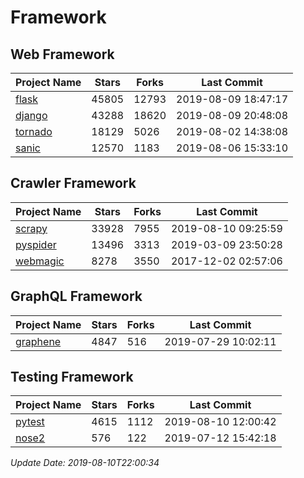 # Framework

## Web Framework

| Project Name | Stars | Forks | Last Commit |
| ------------ | ----- | ----- | ----------- |
| [flask](https://github.com/pallets/flask) | 45805 | 12793 | 2019-08-09 18:47:17 |
| [django](https://github.com/django/django) | 43288 | 18620 | 2019-08-09 20:48:08 |
| [tornado](https://github.com/tornadoweb/tornado) | 18129 | 5026 | 2019-08-02 14:38:08 |
| [sanic](https://github.com/huge-success/sanic) | 12570 | 1183 | 2019-08-06 15:33:10 |

## Crawler Framework

| Project Name | Stars | Forks | Last Commit |
| ------------ | ----- | ----- | ----------- |
| [scrapy](https://github.com/scrapy/scrapy) | 33928 | 7955 | 2019-08-10 09:25:59 |
| [pyspider](https://github.com/binux/pyspider) | 13496 | 3313 | 2019-03-09 23:50:28 |
| [webmagic](https://github.com/code4craft/webmagic) | 8278 | 3550 | 2017-12-02 02:57:06 |

## GraphQL Framework

| Project Name | Stars | Forks | Last Commit |
| ------------ | ----- | ----- | ----------- |
| [graphene](https://github.com/graphql-python/graphene) | 4847 | 516 | 2019-07-29 10:02:11 |

## Testing Framework

| Project Name | Stars | Forks | Last Commit |
| ------------ | ----- | ----- | ----------- |
| [pytest](https://github.com/pytest-dev/pytest) | 4615 | 1112 | 2019-08-10 12:00:42 |
| [nose2](https://github.com/nose-devs/nose2) | 576 | 122 | 2019-07-12 15:42:18 |

*Update Date: 2019-08-10T22:00:34*